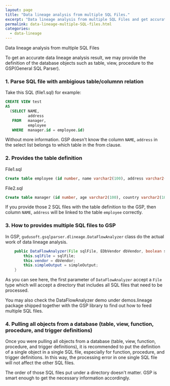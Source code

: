 ```yaml
---
layout: page
title: "Data lineage analysis from multiple SQL Files."
excerpt: "Data lineage analysis from multiple SQL Files and get accurate metadata result in JSON and CSV format."
permalink: data-lineage-multiple-SQL-files.html
categories:
  - data-lineage
---
```


Data lineage analysis from multiple SQL Files

To get an accurate data lineage analysis result, we may provide 
the definition of the database objects such as table, view, procedure to
the GSP(General SQL Parser).

### 1. Parse SQL file with ambigious table/columnn relation

Take this SQL (file1.sql) for example: 

```sql
CREATE VIEW test 
AS 
  (SELECT NAME, 
          address 
   FROM   manager, 
          employee 
   WHERE  manager.id = employee.id) 
```

Without more information. GSP doesn't know the column `NAME`, `address` in 
the select list belongs to which table in the from clause.

### 2. Provides the table definition 

File1.sql
```sql
Create table employee (id number, name varchar2(100), address varchar2(100));
```

File2.sql
```sql
Create table manager (id number, age varchar2(100), country varchar2(100));
```

If you provide those 2 SQL files with the table definition to the GSP, 
then column `NAME`, `address` will be linked to the table `employee` correctly.

### 3. How to provides multiple SQL files to GSP
In GSP, `gudusoft.gsqlparser.dlineage.DataFlowAnalyzer` class do the actual work of 
data lineage analysis.

```java
	public DataFlowAnalyzer(File sqlFile, EDbVendor dbVendor, boolean simpleOutput) {
		this.sqlFile = sqlFile;
		this.vendor = dbVendor;
		this.simpleOutput = simpleOutput;
	}
```

As you can see here, the first parameter of `DataFlowAnalyzer` accept a `File` type
which will accept a directory that includes all SQL files that need to be processed.


You may also check the DataFlowAnalyzer demo under demos.lineage package shipped together
with the GSP library to find out how to feed multiple SQL files.


### 4. Pulling all objects from a database (table, view, function, procedure, and trigger definitions) 
Once you were pulling all objects from a database (table, view, function, procedure, and trigger definitions),
it is recommended to put the definition of a single object in a single SQL file, especially for 
function, procedure, and trigger definitions. In this way, the processing error in one single SQL file
will not affect the other SQL files.

The order of those SQL files put under a directory doesn't matter. GSP is smart enough to get the necessary
information accordingly.